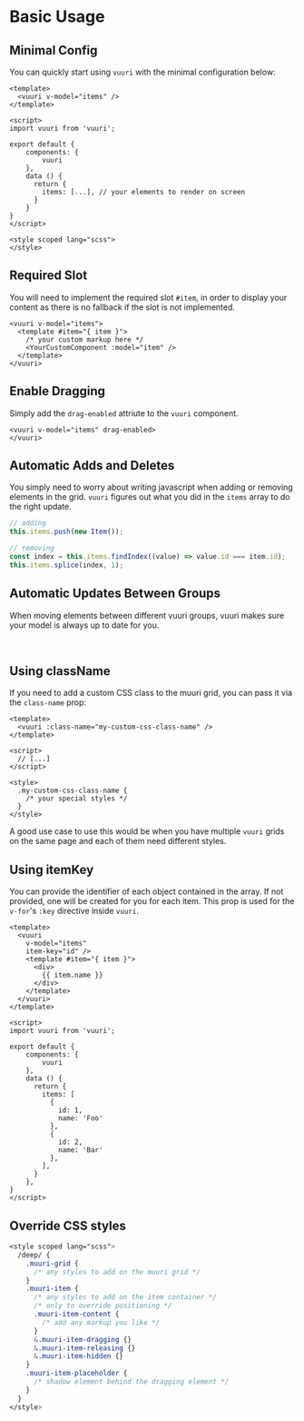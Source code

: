 # Basic Usage

## Minimal Config
You can quickly start using `vuuri` with the minimal configuration below:

```vue
<template>
  <vuuri v-model="items" />
</template>

<script>
import vuuri from 'vuuri';

export default {
    components: { 
        vuuri
    },
    data () {
      return {
        items: [...], // your elements to render on screen
      }
    }
}
</script>

<style scoped lang="scss">
</style>
```

## Required Slot

You will need to implement the required slot `#item`, in order to display your content as there is no fallback if the slot is not implemented.

```vue
<vuuri v-model="items">
  <template #item="{ item }">
    /* your custom markup here */
    <YourCustomComponent :model="item" />
  </template>
</vuuri>
```

## Enable Dragging

Simply add the `drag-enabled` attriute to the `vuuri` component.

```vue
<vuuri v-model="items" drag-enabled>
</vuuri>
```

<ClientOnly>
<ImageList cancel-image="false" />
</ClientOnly>

## Automatic Adds and Deletes

You simply need to worry about writing javascript when adding or removing elements in the grid.
`vuuri` figures out what you did in the `items` array to do the right update.

```javascript
// adding
this.items.push(new Item());

// removing
const index = this.items.findIndex((value) => value.id === item.id);
this.items.splice(index, 1);
```

<ClientOnly>
  <AddDeleteDemo min="100" max="100" starting-items="20" adds="5" deletes="5" />
</ClientOnly>

## Automatic Updates Between Groups

When moving elements between different vuuri groups, vuuri makes sure your model is always up to date for you.

<br>
<ClientOnly>
<AutoSort />
</ClientOnly>

## Using className

If you need to add a custom CSS class to the muuri grid, you can pass it via the `class-name` prop:

```vue
<template>
  <vuuri :class-name="my-custom-css-class-name" />
</template>

<script>
  // [...]
</script>

<style>
  .my-custom-css-class-name {
    /* your special styles */
  }
</style>
```

A good use case to use this would be when you have multiple `vuuri` grids on the same page and each of them need different styles.

## Using itemKey

You can provide the identifier of each object contained in the array.
If not provided, one will be created for you for each item. This prop is used for the `v-for`'s `:key` directive inside `vuuri`.

```vue
<template>
  <vuuri
    v-model="items"
    item-key="id" />
    <template #item="{ item }">
      <div>
        {{ item.name }}
      </div>
    </template>
  </vuuri>
</template>

<script>
import vuuri from 'vuuri';

export default {
    components: {
        vuuri
    },
    data () {
      return {
        items: [
          {
            id: 1,
            name: 'Foo'
          },
          {
            id: 2,
            name: 'Bar'
          },
        ],
      }
    },
}
</script>
```

## Override CSS styles

```scss
<style scoped lang="scss">
  /deep/ {
    .muuri-grid {
      /* any styles to add on the muuri grid */
    }
    .muuri-item {
      /* any styles to add on the item container */
      /* only to override positioning */
      .muuri-item-content {
        /* add any markup you like */      
      }
      &.muuri-item-dragging {}
      &.muuri-item-releasing {}
      &.muuri-item-hidden {}
    }
    .muuri-item-placeholder {
      /* shadow element behind the dragging element */
    }
  }
</style>
```